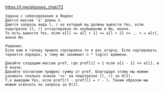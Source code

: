 https://t.me/algoses_chat/72

    Задача с собеседования в Яндекс
    Дается массив 'a' длины n. 
    Даются запросы вида l, r на который вы должны вывести Yes, если подотрезок [l, r] отсортирован по неубыванию и No, иначе. 
    То есть вывести Yes, если a[l] <= a[l + 1] <= a[l + 2] <= .. < = a[r], иначе No. 
    
    Решение:
    Если вам в голову пришла сортировка то я вас огорчу. Если сортировать теряется порядок, к тому же занимает n * log(n) времени. 
    
    Давайте создадим массив pref, где pref[i] = 1 если a[i - 1] <= a[i], и 0 иначе. 
    Давайте посчитаем префикс сумму от pref. Благодаря этому мы можем узнавать сколько знаков '<=' на подотрезке [l, r] за O(1). 
    Т.е выводим Yes, если pref[r] - pref[l] = r - l. Таким образом мы можем отвечать на запросы за O(1). 
